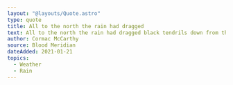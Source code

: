 ```yaml
---
layout: "@layouts/Quote.astro"
type: quote
title: All to the north the rain had dragged
text: All to the north the rain had dragged black tendrils down from the thunderclouds like tracings of lampblack fallen in a beaker and in the night they could hear the drum of rain miles away on the prairie.
author: Cormac McCarthy
source: Blood Meridian
dateAdded: 2021-01-21
topics:
  - Weather
  - Rain
---
```

